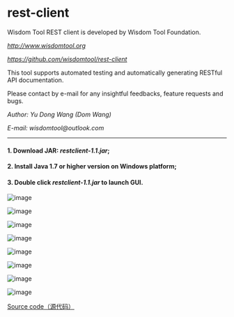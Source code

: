# rest-client
Wisdom Tool REST client is developed by Wisdom Tool Foundation.  

_http://www.wisdomtool.org_

_https://github.com/wisdomtool/rest-client_  

This tool supports automated testing and automatically generating RESTful API documentation. 

Please contact by e-mail for any insightful feedbacks, feature requests and bugs.  

_Author: Yu Dong Wang (Dom Wang)_ 

_E-mail: wisdomtool@outlook.com_

---------------------------------------------------------------------------------------------------------------------

#### 1. Download JAR: *restclient-1.1.jar*;

#### 2. Install Java 1.7 or higher version on Windows platform;

#### 3. Double click *restclient-1.1.jar* to launch GUI.

![image](https://github.com/wisdomtool/rest-client/blob/master/images/Image_1.png)

![image](https://github.com/wisdomtool/rest-client/blob/master/images/Image_2.png)

![image](https://github.com/wisdomtool/rest-client/blob/master/images/Image_3.png)

![image](https://github.com/wisdomtool/rest-client/blob/master/images/Image_4.png)

![image](https://github.com/wisdomtool/rest-client/blob/master/images/Image_5.png)

![image](https://github.com/wisdomtool/rest-client/blob/master/images/Image_6.png)

![image](https://github.com/wisdomtool/rest-client/blob/master/images/Image_7.png)

![image](https://github.com/wisdomtool/rest-client/blob/master/images/Image_8.png)

[Source code（源代码）](http://download.csdn.net/download/qq_40940516/10104872)
